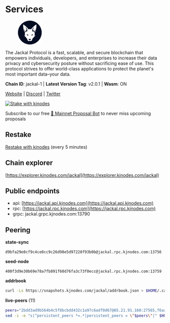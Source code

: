 # Services

<figure><img src="https://raw.githubusercontent.com/kj89/cosmos-images/main/logos/jackal.png" alt=""><figcaption></figcaption></figure>

The Jackal Protocol is a fast, scalable, and secure blockchain that empowers  individuals, developers, and enterprises to increase their data privacy and  cybersecurity posture without sacrificing ease of use. This protocol strives  to offer world-class applications to protect the planet's most important data–your data.

**Chain ID**: jackal-1 | **Latest Version Tag**: v2.0.1 | **Wasm**: ON

[Website](https://jackalprotocol.com) | [Discord](https://discord.com/invite/5GKym3p6rj) | [Twitter](https://twitter.com/Jackal_Protocol)

[![Stake with kjnodes](https://i.ibb.co/cr44Q8j/button-stake-with-kjnodes.png)](https://restake.app/jackal/jklvaloper1tr3wm3mdkz0tda6t7vavqnn7fe2g4un0f67xmt)

Subscribe to our free [🤖 Mainnet Proposal Bot](https://t.me/kjnodes_proposal_bot) to never miss upcoming proposals

## Restake

[Restake with kjnodes](https://restake.app/jackal/jklvaloper1tr3wm3mdkz0tda6t7vavqnn7fe2g4un0f67xmt) (every 5 minutes)
## Chain explorer
[https://explorer.kjnodes.com/jackal](https://explorer.kjnodes.com/jackal)

## Public endpoints

* api: [https://jackal.api.kjnodes.com](https://jackal.api.kjnodes.com)
* rpc: [https://jackal.rpc.kjnodes.com](https://jackal.rpc.kjnodes.com)
* grpc: jackal.grpc.kjnodes.com:13790

## Peering

**state-sync**

```text
d9bfa29e0cf9c4ce0cc9c26d98e5d97228f93b0b@jackal.rpc.kjnodes.com:13756
```

**seed-node**

```text
400f3d9e30b69e78a7fb891f60d76fa3c73f0ecc@jackal.rpc.kjnodes.com:13759
```

**addrbook**
```bash
curl -Ls https://snapshots.kjnodes.com/jackal/addrbook.json > $HOME/.canine/config/addrbook.json
```

**live-peers** (11)
```bash
peers="2bdd3ad9b564b4c5f8bcbdd432c1a97c6adf0d67@65.21.91.160:27565,f6aaf53be76e005f83376ceca6d26d30ac93d42c@46.4.81.204:33656,d9abd1dd5bf7c57461f0476c61e28bac879430a2@141.94.109.71:10556,039a1c4f438c1ecc2dd901e7316d16fdafadfdab@104.193.254.36:27656,b15c8d32e2ab76a21434a8e0cb1b94ca63e7da8a@85.239.241.71:26656,3e352224da2a8487d2c6277dc40d120cd574acb9@65.21.90.141:12133,d9bfa29e0cf9c4ce0cc9c26d98e5d97228f93b0b@65.109.88.38:13756,a203ec5541b46dfe6a6fec64c78565feb889586c@162.247.131.19:26656,dd7ee88ff1a81be43fb5ed12c416cd23fd065f8e@65.109.69.154:32656,8be44995ab4eeafcde6e0a9e196c40d483ef6d2a@51.81.155.97:10556,f32f6832b2b2cc1820d9de2e061a4bba0f5b8419@148.251.8.186:31656"
sed -i -e "s|^persistent_peers *=.*|persistent_peers = \"$peers\"|" $HOME/.canine/config/config.toml
```
